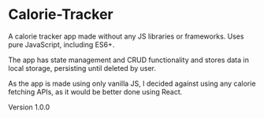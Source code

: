 # Calorie-Tracker
A calorie tracker app made without any JS libraries or frameworks. Uses pure JavaScript, including ES6+.

The app has state management and CRUD functionality and stores data in local storage, persisting until deleted by user.

As the app is made using only vanilla JS, I decided against using any calorie fetching APIs, as it would be better done using React.

Version 1.0.0
